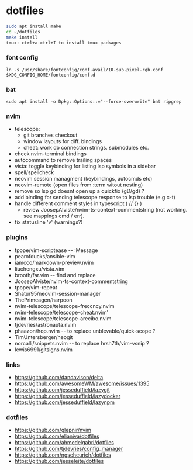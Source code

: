 # dotfiles

```zsh
sudo apt install make
cd ~/dotfiles
make install
tmux: ctrl+a ctrl+I to install tmux packages
```

### font config

```
ln -s /usr/share/fontconfig/conf.avail/10-sub-pixel-rgb.conf $XDG_CONFIG_HOME/fontconfig/conf.d
```

### bat

```
sudo apt install -o Dpkg::Options::="--force-overwrite" bat ripgrep
```

### nvim

- telescope:
  - git branches checkout
  - window layouts for diff. bindings
  - cheat: work db connection strings. submodules etc.
- check nvim-terminal bindings
- autocommand to remove trailing spaces
- vista: toggle keybinding for listing lsp symbols in a sidebar
- spell/spellcheck
- neovim session managment (keybindings, autocmds etc)
- neovim-remote (open files from :term witout nesting)
- remove so lsp gd doesnt open up a quickfix (gD/gd) ?
- add binding for sending telescope response to lsp trouble (e.g c-t)
- handle different comment styles in typescript ( // {} )
  - review JoosepAlviste/nvim-ts-context-commentstring (not working. see mappings cmd / err).
- fix statusline 'v' (warnings?)

### plugins

- tpope/vim-scriptease -- :Message
- pearofducks/ansible-vim
- iamcco/markdown-preview.nvim
- liuchengxu/vista.vim
- brooth/far.vim -- find and replace
- JoosepAlviste/nvim-ts-context-commentstring
- tpope/vim-repeat
- Shatur95/neovim-session-manager
- ThePrimeagen/harpoon
- nvim-telescope/telescope-freccncy.nvim
- nvim-telescope/telescope-cheat.nvim'
- nvim-telescope/telescope-arecibo.nvim
- tjdevries/astronauta.nvim
- phaazon/hop.nvim -- to replace unblevable/quick-scope ?
- TimUntersberger/neogit
- norcalli/snippets.nvim -- to replace hrsh7th/vim-vsnip ?
- lewis6991/gitsigns.nvim

### links

- https://github.com/dandavison/delta
- https://github.com/awesomeWM/awesome/issues/1395
- https://github.com/jesseduffield/lazygit
- https://github.com/jesseduffield/lazydocker
- https://github.com/jesseduffield/lazynpm

### dotfiles

- https://github.com/glepnir/nvim
- https://github.com/elianiva/dotfiles
- https://github.com/ahmedelgabri/dotfiles
- https://github.com/tjdevries/config_manager
- https://github.com/ngscheurich/dotfiles
- https://github.com/jesseleite/dotfiles
